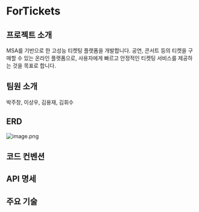 # ForTickets

## 프로젝트 소개 
MSA를 기반으로 한 고성능 티켓팅 플랫폼을 개발합니다. 
공연, 콘서트 등의 티켓을 구매할 수 있는 온라인 플랫폼으로, 사용자에게 빠르고 안정적인 티켓팅 서비스를 제공하는 것을 목표로 합니다.

## 팀원 소개

박주창, 이상우, 김용재, 김휘수

## ERD

![image.png](https://prod-files-secure.s3.us-west-2.amazonaws.com/83c75a39-3aba-4ba4-a792-7aefe4b07895/a56c4ccd-e614-4044-acd6-8c4ec4501489/image.png)

## 코드 컨벤션

## API 명세

## 주요 기술

